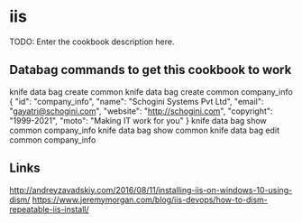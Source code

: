 # iis

TODO: Enter the cookbook description here.

## Databag commands to get this cookbook to work
knife data bag create common
knife data bag create common company_info
{
  "id": "company_info",
  "name": "Schogini Systems Pvt Ltd",
  "email": "gayatri@schogini.com",
  "website": "http://schogini.com",
  "copyright": "1999-2021",
  "moto": "Making IT work for you"
}
knife data bag show common company_info
knife data bag show common
knife data bag edit common company_info

## Links
http://andreyzavadskiy.com/2016/08/11/installing-iis-on-windows-10-using-dism/
https://www.jeremymorgan.com/blog/iis-devops/how-to-dism-repeatable-iis-install/
